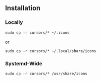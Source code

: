 ## Installation 

### Locally

```
sudo cp -r cursors/* ~/.icons
```
or 

```
sudo cp -r cursors/* ~/.local/share/icons
```

### Systemd-Wide

```
sudo cp -r cursors/* /usr/share/icons
```
